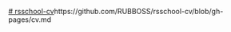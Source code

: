 [# rsschool-cv]([https://github.com/RUBBOSS/rsschool-cv/blob/gh-pages/cv.md](https://rubboss.github.io/new-cv/))https://github.com/RUBBOSS/rsschool-cv/blob/gh-pages/cv.md
